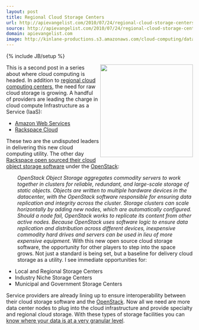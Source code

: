 ```yaml
---
layout: post
title: Regional Cloud Storage Centers
url: http://apievangelist.com/2010/07/24/regional-cloud-storage-centers/
source: http://apievangelist.com/2010/07/24/regional-cloud-storage-centers/
domain: apievangelist.com
image: http://kinlane-productions.s3.amazonaws.com/cloud-computing/datacenter2.png
---
```

{% include JB/setup %}<p><img title="Cloud Compute Centers" src="http://kinlane-productions.s3.amazonaws.com/cloud-computing/datacenter2.png" alt="" width="250" align="right" />This is a second post in a series about where cloud computing is headed.  In addition to <a href="http://www.kinlane.com/2010/07/regional-cloud-computer-centers/">regional cloud computing centers</a>, the need for  raw cloud storage is growing. A handful of providers are leading the charge in cloud  compute Infrastructure as a Service (IaaS):
<ul class="mainlist">
<li><a href="http://aws.amazon.com/" target="_blank">Amazon Web Services</a></li>
<li><a href="http://www.rackspacecloud.com/" target="_blank">Rackspace  Cloud</a></li>
</ul>
These two are the undisputed leaders in delivering this new cloud  computing utility. The other day <a href="http://www.kinlane.com/2010/07/openstack-open-source-open-standards-cloud/">Rackspace  open sourced their cloud object storage software</a> under the <a href="http://www.openstack.org" target="_blank">OpenStack</a>:
<p style="padding-left: 30px;"><em>OpenStack Object Storage aggregates commodity servers to work together in clusters for reliable, redundant, and large-scale storage of static objects. Objects are written to multiple hardware devices in the datacenter, with the OpenStack software responsible for ensuring data replication and integrity across the cluster. Storage clusters can scale horizontally by adding new nodes, which are automatically configured. Should a node fail, OpenStack works to replicate its content from other active nodes. Because OpenStack uses software logic to ensure data replication and distribution across different devices, inexpensive commodity hard drives and servers can be used in lieu of more expensive equipment.</em>
With this new open source cloud storage software, the opportunity  for other players to step into the space grows. Not just a standard is  being set, but a baseline for delivery cloud storage as a utility. I  see immediate opportunities for:
<ul class="mainlist">
<li>Local and Regional Storage Centers</li>
<li>Industry Niche Storage Centers</li>
<li>Municipal and Government Storage Centers</li>
</ul>
Service providers are already lining up to ensure interoperability  between their cloud storage software and the <a href="http://www.openstack.org/" target="_blank">OpenStack</a>. Now all we need are more data center  nodes to plug into the cloud infrastructure and provide specialty and  regional cloud storage. With these types of storage facilities you can <a href="http://www.kinlane.com/2010/06/do-you-know-where-your-data-is-in-the-cloud/">know where your data is at a very granular level</a>.</p>
